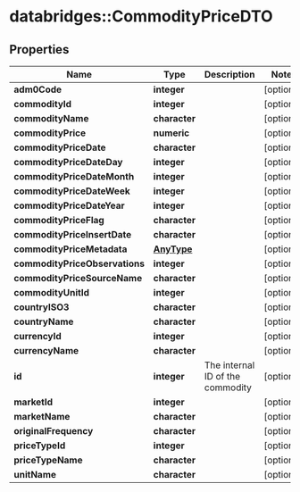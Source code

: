 # databridges::CommodityPriceDTO


## Properties
Name | Type | Description | Notes
------------ | ------------- | ------------- | -------------
**adm0Code** | **integer** |  | [optional] 
**commodityId** | **integer** |  | [optional] 
**commodityName** | **character** |  | [optional] 
**commodityPrice** | **numeric** |  | [optional] 
**commodityPriceDate** | **character** |  | [optional] 
**commodityPriceDateDay** | **integer** |  | [optional] 
**commodityPriceDateMonth** | **integer** |  | [optional] 
**commodityPriceDateWeek** | **integer** |  | [optional] 
**commodityPriceDateYear** | **integer** |  | [optional] 
**commodityPriceFlag** | **character** |  | [optional] 
**commodityPriceInsertDate** | **character** |  | [optional] 
**commodityPriceMetadata** | [**AnyType**](.md) |  | [optional] 
**commodityPriceObservations** | **integer** |  | [optional] 
**commodityPriceSourceName** | **character** |  | [optional] 
**commodityUnitId** | **integer** |  | [optional] 
**countryISO3** | **character** |  | [optional] 
**countryName** | **character** |  | [optional] 
**currencyId** | **integer** |  | [optional] 
**currencyName** | **character** |  | [optional] 
**id** | **integer** | The internal ID of the commodity | [optional] 
**marketId** | **integer** |  | [optional] 
**marketName** | **character** |  | [optional] 
**originalFrequency** | **character** |  | [optional] 
**priceTypeId** | **integer** |  | [optional] 
**priceTypeName** | **character** |  | [optional] 
**unitName** | **character** |  | [optional] 


